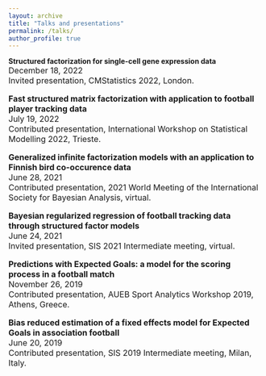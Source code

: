 ```yaml
---
layout: archive
title: "Talks and presentations"
permalink: /talks/
author_profile: true
---  
```


**Structured factorization for single-cell gene expression data** <br> <font size="3">December 18, 2022<br>
Invited presentation, CMStatistics 2022, London.

**Fast structured matrix factorization with application to football player tracking data** <br> <font size="3">July 19, 2022<br>
Contributed presentation, International Workshop on Statistical Modelling 2022, Trieste.

**Generalized infinite factorization models with an application to Finnish bird co-occurence data** <br> <font size="3">June 28, 2021<br>
Contributed presentation, 2021 World Meeting of the International Society for Bayesian Analysis, virtual.

**Bayesian regularized regression of football tracking data through structured factor models** <br> <font size="3">June 24, 2021<br>
Invited presentation, SIS 2021 Intermediate meeting, virtual. 
 
**Predictions with Expected Goals: a model for the scoring process in a football match** <br> <font size="3">November 26, 2019<br>
Contributed presentation, AUEB Sport Analytics Workshop 2019, Athens, Greece.

**Bias reduced estimation of a fixed effects model for Expected Goals in association football** <br> <font size="3">June 20, 2019<br>
Contributed presentation, SIS 2019 Intermediate meeting, Milan, Italy.

